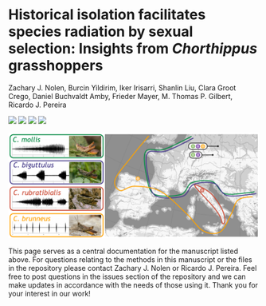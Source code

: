# Historical isolation facilitates species radiation by sexual selection: Insights from *Chorthippus* grasshoppers

Zachary J. Nolen, Burcin Yildirim, Iker Irisarri, Shanlin Liu, Clara Groot Crego, Daniel Buchvaldt Amby, Frieder Mayer, M. Thomas P. Gilbert, Ricardo J. Pereira

  <a href="https://onlinelibrary.wiley.com/doi/10.1111/mec.15695"><img src="https://img.shields.io/badge/Molecular%20Ecology-10.1111/mec.15695-%23008d3c"></a>
  <a href="https://www.ncbi.nlm.nih.gov/bioproject/PRJNA665162"><img src="https://img.shields.io/badge/NCBI%20BioProject-PRJNA665162-%23008d3c"></a>
	<a href="https://doi.org/10.5061/dryad.pzgmsbchj"><img src="https://img.shields.io/badge/Dryad-10.5061/dryad.pzgmsbchj-%23008d3c"></a>
	<a href="https://github.com/zjnolen/chorthippus_radiation"><img src="https://img.shields.io/badge/GitHub-zjnolen/chorthippus__radiation-%23008d3c"></a>

![chorthippus_distribution](_images/Fig1_sampling.png)

This page serves as a central documentation for the manuscript listed above. For questions relating to the methods in this manuscript or the files in the repository please contact Zachary J. Nolen or Ricardo J. Pereira. Feel free to post questions in the issues section of the repository and we can make updates in accordance with the needs of those using it. Thank you for your interest in our work!
